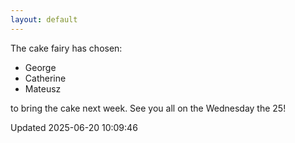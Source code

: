 ```yaml
---
layout: default
---
```


The cake fairy has chosen:
  -  George
  -  Catherine
  -  Mateusz

to bring the cake next week. See you all on the Wednesday the 25!


Updated 2025-06-20 10:09:46
